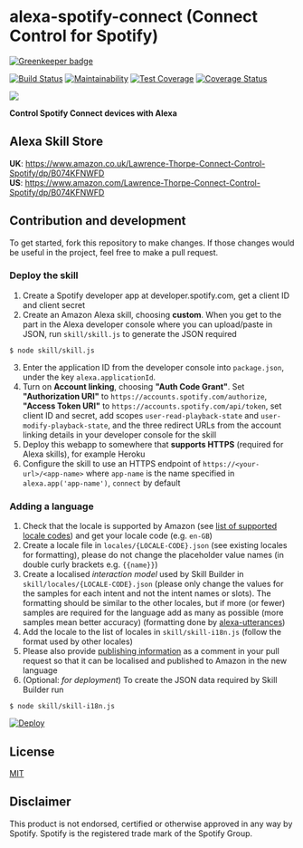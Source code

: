 # alexa-spotify-connect (Connect Control for Spotify)

[![Greenkeeper badge](https://badges.greenkeeper.io/thorpelawrence/alexa-spotify-connect.svg)](https://greenkeeper.io/)

[![Build Status](https://travis-ci.org/thorpelawrence/alexa-spotify-connect.svg?branch=master)](https://travis-ci.org/thorpelawrence/alexa-spotify-connect)
[![Maintainability](https://api.codeclimate.com/v1/badges/e8e6719b56106b6c5162/maintainability)](https://codeclimate.com/github/thorpelawrence/alexa-spotify-connect/maintainability)
[![Test Coverage](https://api.codeclimate.com/v1/badges/e8e6719b56106b6c5162/test_coverage)](https://codeclimate.com/github/thorpelawrence/alexa-spotify-connect/test_coverage)
[![Coverage Status](https://coveralls.io/repos/github/thorpelawrence/alexa-spotify-connect/badge.svg?branch=master)](https://coveralls.io/github/thorpelawrence/alexa-spotify-connect?branch=master)

![](resources/icon108.png)

**Control Spotify Connect devices with Alexa**

## Alexa Skill Store
**UK**: https://www.amazon.co.uk/Lawrence-Thorpe-Connect-Control-Spotify/dp/B074KFNWFD  
**US**: https://www.amazon.com/Lawrence-Thorpe-Connect-Control-Spotify/dp/B074KFNWFD

## Contribution and development
To get started, fork this repository to make changes. If those changes would be useful in the project, feel free to make a pull request.

### Deploy the skill
1. Create a Spotify developer app at developer.spotify.com, get a client ID and client secret
2. Create an Amazon Alexa skill, choosing **custom**. When you get to the part in the Alexa developer console where you can upload/paste in JSON, run `skill/skill.js` to generate the JSON required
```
$ node skill/skill.js
```
3. Enter the application ID from the developer console into `package.json`, under the key `alexa.applicationId`. 
4. Turn on **Account linking**, choosing **"Auth Code Grant"**. Set **"Authorization URI"** to `https://accounts.spotify.com/authorize`,  **"Access Token URI"** to `https://accounts.spotify.com/api/token`, set client ID and secret, add scopes `user-read-playback-state` and `user-modify-playback-state`, and the three redirect URLs from the account linking details in your developer console for the skill
5. Deploy this webapp to somewhere that **supports HTTPS** (required for Alexa skills), for example Heroku
6. Configure the skill to use an HTTPS endpoint of `https://<your-url>/<app-name>` where `app-name` is the name specified in `alexa.app('app-name')`, `connect` by default

### Adding a language
1. Check that the locale is supported by Amazon (see [list of supported locale codes](https://developer.amazon.com/docs/custom-skills/develop-skills-in-multiple-languages.html#h2-code-changes)) and get your locale code (e.g. `en-GB`)
2. Create a locale file in `locales/{LOCALE-CODE}.json` (see existing locales for formatting), please do not change the placeholder value names (in double curly brackets e.g. `{{name}}`)
3. Create a localised _interaction model_ used by Skill Builder in `skill/locales/{LOCALE-CODE}.json` (please only change the values for the samples for each intent and not the intent names or slots). The formatting should be similar to the other locales, but if more (or fewer) samples are required for the language add as many as possible (more samples mean better accuracy) (formatting done by [alexa-utterances](https://github.com/alexa-js/alexa-utterances/blob/master/README.md))
4. Add the locale to the list of locales in `skill/skill-i18n.js` (follow the format used by other locales)
5. Please also provide [publishing information](https://github.com/thorpelawrence/alexa-spotify-connect/issues/14#issuecomment-365770234) as a comment in your pull request so that it can be localised and published to Amazon in the new language
6. (Optional: _for deployment_) To create the JSON data required by Skill Builder run
```
$ node skill/skill-i18n.js
```

[![Deploy](https://www.herokucdn.com/deploy/button.svg)](https://heroku.com/deploy)

## License
[MIT](LICENSE)

## Disclaimer
This product is not endorsed, certified or otherwise approved in any way by Spotify. Spotify is the registered trade mark of the Spotify Group.
